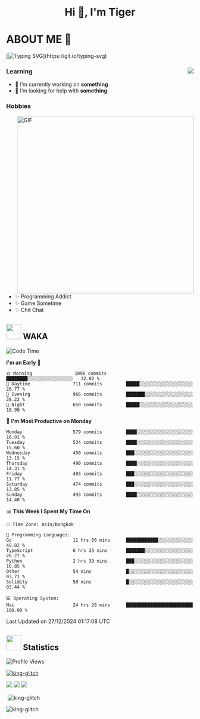<h1 align="center">Hi 👋, I'm Tiger</h1>




# ABOUT ME 💬

[![Typing SVG](https://readme-typing-svg.herokuapp.com?color=22F771&vCenter=true&lines=A+perssionate+developer+from+nowhere.)](https://git.io/typing-svg)

<div>
 <img align="right" src="https://spotify-github-profile.vercel.app/api/view?uid=12129734423&cover_image=false&theme=default&bar_color=22d016&bar_color_cover=true" />
 <h3>Learning</h3>
 
 <ul>
  <li>🔭 I’m currently working on <b>something</b></li>
  <li>🤝 I’m looking for help with <b>something</b></li>
 </ul>
 
</div>
<div>
 <h3>Hobbies</h3>
 <img align="right" height="475px"  alt="GIF" src="https://i.pinimg.com/originals/1f/b7/db/1fb7dbee557e5ed509f7517da8a84d58.gif" />
 <ul>
  <li>✨ Programming Addict</li>
  <li>✨ Game Sometime</li>
  <li>✨ Chit Chat</li>
 </ul>
 
</div>



## <img height="40" src="https://raw.githubusercontent.com/innng/innng/master/assets/kyubey.gif"/> WAKA

<!--START_SECTION:waka-->
![Code Time](http://img.shields.io/badge/Code%20Time-3%2C048%20hrs%2025%20mins-blue)

**I'm an Early 🐤** 

```text
🌞 Morning                1096 commits        ████████░░░░░░░░░░░░░░░░░   32.02 % 
🌆 Daytime                711 commits         █████░░░░░░░░░░░░░░░░░░░░   20.77 % 
🌃 Evening                966 commits         ███████░░░░░░░░░░░░░░░░░░   28.22 % 
🌙 Night                  650 commits         █████░░░░░░░░░░░░░░░░░░░░   18.99 % 
```
📅 **I'm Most Productive on Monday** 

```text
Monday                   579 commits         ████░░░░░░░░░░░░░░░░░░░░░   16.91 % 
Tuesday                  534 commits         ████░░░░░░░░░░░░░░░░░░░░░   15.60 % 
Wednesday                450 commits         ███░░░░░░░░░░░░░░░░░░░░░░   13.15 % 
Thursday                 490 commits         ████░░░░░░░░░░░░░░░░░░░░░   14.31 % 
Friday                   403 commits         ███░░░░░░░░░░░░░░░░░░░░░░   11.77 % 
Saturday                 474 commits         ███░░░░░░░░░░░░░░░░░░░░░░   13.85 % 
Sunday                   493 commits         ████░░░░░░░░░░░░░░░░░░░░░   14.40 % 
```


📊 **This Week I Spent My Time On** 

```text
🕑︎ Time Zone: Asia/Bangkok

💬 Programming Languages: 
Go                       11 hrs 56 mins      ████████████░░░░░░░░░░░░░   48.82 % 
TypeScript               6 hrs 25 mins       ███████░░░░░░░░░░░░░░░░░░   26.27 % 
Python                   2 hrs 39 mins       ███░░░░░░░░░░░░░░░░░░░░░░   10.85 % 
Other                    54 mins             █░░░░░░░░░░░░░░░░░░░░░░░░   03.71 % 
Solidity                 50 mins             █░░░░░░░░░░░░░░░░░░░░░░░░   03.44 % 

💻 Operating System: 
Mac                      24 hrs 28 mins      █████████████████████████   100.00 % 
```


 Last Updated on 27/12/2024 01:17:08 UTC
<!--END_SECTION:waka-->
## <img height="40" src="https://raw.githubusercontent.com/innng/innng/master/assets/kyubey.gif"/> Statistics
![Profile Views](https://komarev.com/ghpvc/?username=king-glitch)  

<p align="left"> 
 <a href="https://github.com/ryo-ma/github-profile-trophy">
  <img src="https://github-profile-trophy.vercel.app/?username=king-glitch&theme=dracula" alt="king-glitch" />
 </a> </p>

![](https://github-profile-summary-cards.vercel.app/api/cards/profile-details?username=king-glitch&theme=dracula)
![](https://github-profile-summary-cards.vercel.app/api/cards/stats?username=king-glitch&theme=dracula) 
![](https://github-profile-summary-cards.vercel.app/api/cards/productive-time?username=king-glitch&theme=dracula)


<p>&nbsp;<img align="center" src="https://github-readme-stats.vercel.app/api?username=king-glitch&theme=dracula" alt="king-glitch" /></p>

<p><img align="center" src="https://github-readme-streak-stats.herokuapp.com/?user=king-glitch&theme=dracula" alt="king-glitch" /></p>
